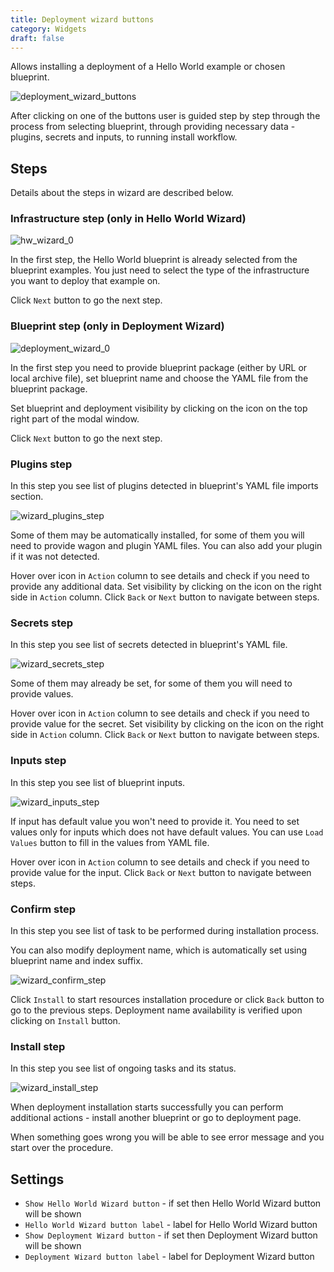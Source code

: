```yaml
---
title: Deployment wizard buttons
category: Widgets
draft: false
---
```

Allows installing a deployment of a Hello World example or chosen blueprint.

![deployment_wizard_buttons]( /images/ui/widgets/deployment_wizard_buttons.png )

After clicking on one of the buttons user is guided step by step through the process from selecting blueprint, through providing necessary data - plugins, secrets and inputs, to running install workflow.

## Steps

Details about the steps in wizard are described below.

### Infrastructure step (only in Hello World Wizard)
![hw_wizard_0]( /images/ui/widgets/deployment_wizard_buttons_hw_wizard_0.png )

In the first step, the Hello World blueprint is already selected from the blueprint examples. You just need to select the type of the infrastructure you want to deploy that example on.

Click `Next` button to go the next step.

### Blueprint step (only in Deployment Wizard)
![deployment_wizard_0]( /images/ui/widgets/deployment_wizard_buttons_deployment_wizard_0.png )

In the first step you need to provide blueprint package (either by URL or local archive file), set blueprint name and choose the YAML file from the blueprint package.

Set blueprint and deployment visibility by clicking on the icon on the top right part of the modal window.

Click `Next` button to go the next step.

### Plugins step
In this step you see list of plugins detected in blueprint's YAML file imports section.

![wizard_plugins_step]( /images/ui/widgets/deployment_wizard_buttons_hw_wizard_plugins.png )

Some of them may be automatically installed, for some of them you will need to provide wagon and plugin YAML files. You can also add your plugin if it was not detected.

Hover over icon in `Action` column to see details and check if you need to provide any additional data. Set visibility by clicking on the icon on the right side in `Action` column. Click `Back` or `Next` button to navigate between steps.

### Secrets step
In this step you see list of secrets detected in blueprint's YAML file.

![wizard_secrets_step]( /images/ui/widgets/deployment_wizard_buttons_hw_wizard_secrets.png )

Some of them may already be set, for some of them you will need to provide values.

Hover over icon in `Action` column to see details and check if you need to provide value for the secret. Set visibility by clicking on the icon on the right side in `Action` column. Click `Back` or `Next` button to navigate between steps.

### Inputs step
In this step you see list of blueprint inputs.

![wizard_inputs_step]( /images/ui/widgets/deployment_wizard_buttons_hw_wizard_inputs.png )

If input has default value you won't need to provide it. You need to set values only for inputs which does not have default values. You can use `Load Values` button to fill in the values from YAML file.

Hover over icon in `Action` column to see details and check if you need to provide value for the input. Click `Back` or `Next` button to navigate between steps.

### Confirm step
In this step you see list of task to be performed during installation process.

You can also modify deployment name, which is automatically set using blueprint name and index suffix.

![wizard_confirm_step]( /images/ui/widgets/deployment_wizard_buttons_hw_wizard_confirm.png )

Click `Install` to start resources installation procedure or click `Back` button to go to the previous steps. Deployment name availability is verified upon clicking on `Install` button.

### Install step
In this step you see list of ongoing tasks and its status.

![wizard_install_step]( /images/ui/widgets/deployment_wizard_buttons_hw_wizard_install.png )

When deployment installation starts successfully you can perform additional actions - install another blueprint or go to deployment page.

When something goes wrong you will be able to see error message and you start over the procedure.


## Settings

* `Show Hello World Wizard button` - if set then Hello World Wizard button will be shown
* `Hello World Wizard button label` - label for Hello World Wizard button
* `Show Deployment Wizard button` - if set then Deployment Wizard button will be shown
* `Deployment Wizard button label` - label for Deployment Wizard button
